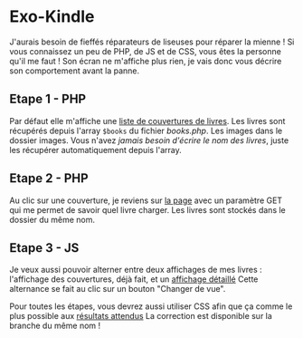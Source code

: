 # Exo-Kindle
J'aurais besoin de fieffés réparateurs de liseuses pour réparer la mienne ! Si vous connaissez un peu de PHP, de JS et de CSS, vous êtes la personne qu'il me faut !
Son écran ne m'affiche plus rien, je vais donc vous décrire son comportement avant la panne.

## Etape 1 - PHP
Par défaut elle m'affiche une [liste de couvertures de livres](https://github.com/O-clock-Teach/Exo-Kindle/blob/master/resultat/home.png).
Les livres sont récupérés depuis l'array `$books` du fichier *books.php*. Les images dans le dossier images.
Vous n'avez *jamais besoin d'écrire le nom des livres*, juste les récupérer automatiquement depuis l'array.

## Etape 2 - PHP
Au clic sur une couverture, je reviens sur [la page](https://github.com/O-clock-Teach/Exo-Kindle/blob/master/resultat/livre.png) avec un paramètre GET qui me permet de savoir quel livre charger.
Les livres sont stockés dans le dossier du même nom.

## Etape 3 - JS
Je veux aussi pouvoir alterner entre deux affichages de mes livres : l'affichage des couvertures, 
déjà fait, et un [affichage détaillé](https://github.com/O-clock-Teach/Exo-Kindle/blob/master/resultat/liste.png)
Cette alternance se fait au clic sur un bouton "Changer de vue".

Pour toutes les étapes, vous devrez aussi utiliser CSS afin que ça comme le plus possible aux [résultats attendus](https://github.com/O-clock-Teach/Exo-Kindle/tree/master/resultat)
La correction est disponible sur la branche du même nom !
